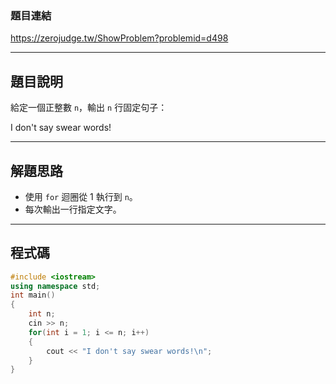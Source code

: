 ### 題目連結  
https://zerojudge.tw/ShowProblem?problemid=d498

---

## 題目說明  

給定一個正整數 `n`，輸出 `n` 行固定句子：

I don't say swear words!

---

## 解題思路  

- 使用 `for` 迴圈從 1 執行到 `n`。
- 每次輸出一行指定文字。

---

## 程式碼  

```cpp
#include <iostream>
using namespace std;
int main()
{
    int n;
    cin >> n;
    for(int i = 1; i <= n; i++)
    {
        cout << "I don't say swear words!\n";
    }
}
